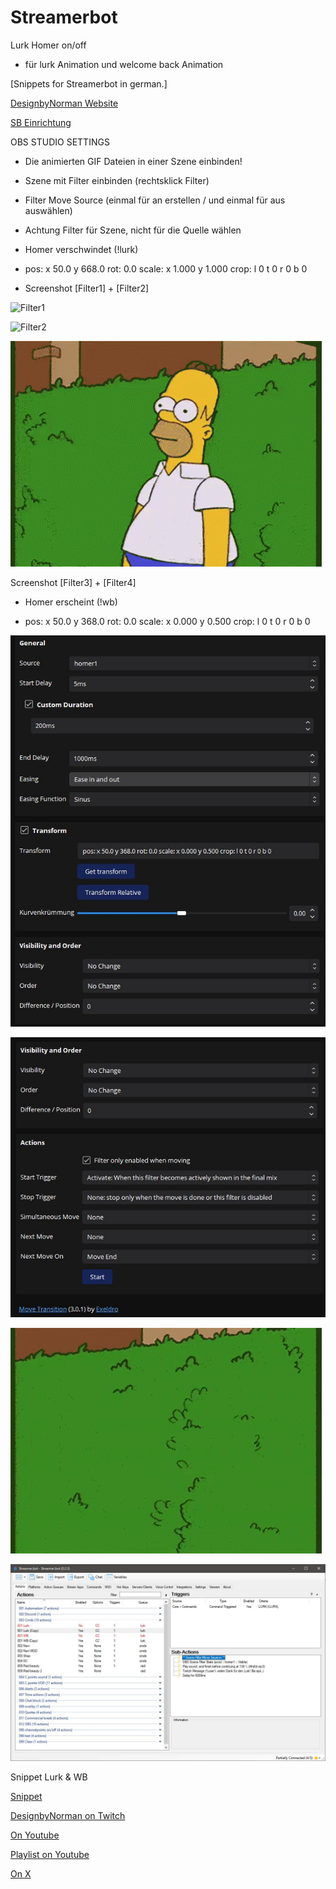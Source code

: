 # Streamerbot
Lurk Homer on/off

- für lurk Animation und welcome back Animation

[Snippets for Streamerbot in german.]

[DesignbyNorman Website](https://www.designbynorman.com/)

[SB Einrichtung](https://www.designbynorman.com/streamer-bot-einrichten/)

OBS STUDIO SETTINGS
- Die animierten GIF Dateien in einer Szene einbinden!

- Szene mit Filter einbinden (rechtsklick Filter)

- Filter Move Source (einmal für an erstellen / und einmal für aus auswählen)

- Achtung Filter für Szene, nicht für die Quelle wählen

- Homer verschwindet (!lurk)

- pos: x 50.0 y 668.0 rot: 0.0 scale: x 1.000 y 1.000 crop: l 0 t 0 r 0 b 0

- Screenshot [Filter1] + [Filter2]

![Filter1](https://github.com/Designbynorman/Streamerbot/assets/118851815/9d3070ac-dbd7-4646-a69c-d57f1555a003)

![Filter2](https://github.com/Designbynorman/Streamerbot/assets/118851815/972c0a9c-e198-45ca-939c-80eb010d9ddc)

![Homer lurk](https://github.com/Designbynorman/Streamerbot/blob/main/homer_off.gif)

Screenshot [Filter3] + [Filter4]

- Homer erscheint (!wb)

- pos: x 50.0 y 368.0 rot: 0.0 scale: x 0.000 y 0.500 crop: l 0 t 0 r 0 b 0

![Filter3 off](https://github.com/Designbynorman/Streamerbot/blob/main/Filter3%20off.png)

![Filter4 off](https://github.com/Designbynorman/Streamerbot/blob/main/Filter4%20off.png)

![homer on](https://github.com/Designbynorman/Streamerbot/blob/main/homer_on.gif)
  
![sb](https://github.com/Designbynorman/Streamerbot/blob/main/streamerbot%20lurk.png)

Snippet Lurk & WB

[Snippet](https://github.com/Designbynorman/Streamerbot/blob/main/001%20Snippet%20LurkSound)

[DesignbyNorman on Twitch](https://www.twitch.tv/designbynorman)

[On Youtube](https://www.youtube.com/@DesignbyNorman)

[Playlist on Youtube](https://www.youtube.com/playlist?list=PLrgOpxS02b-PncLHRg-5W7kJ3o4TT6DhM)

[On X](https://x.com/Designbynorman)
